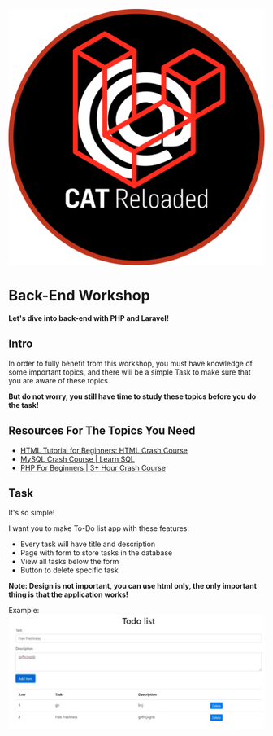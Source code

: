 <p align="center">
    <img src="/CAT-Laravel.png" alt="logo">
</p>


# Back-End Workshop

**Let's dive into back-end with PHP and Laravel!**

## Intro

In order to fully benefit from this workshop, you must have knowledge of some important topics, and there will be a simple Task to make sure that you are aware of these topics.

**But do not worry, you still have time to study these topics before you do the task!**

## Resources For The Topics You Need

 - [HTML Tutorial for Beginners: HTML Crash Course](https://www.youtube.com/watch?v=qz0aGYrrlhU&ab_channel=ProgrammingwithMosh)
 - [MySQL Crash Course | Learn SQL](https://www.youtube.com/watch?v=9ylj9NR0Lcg&ab_channel=TraversyMedia)
 - [PHP For Beginners | 3+ Hour Crash Course](https://www.youtube.com/watch?v=BUCiSSyIGGU&ab_channel=TraversyMedia)




## Task
It's so simple!

I want you to make To-Do list app with these features:
- Every task will have title and description
- Page with form to store tasks in the database
- View all tasks below the form
- Button to delete specific task

**Note: Design is not important, you can use html only, the only important thing is that the application works!**

Example:
![example](/todo.jpg)


